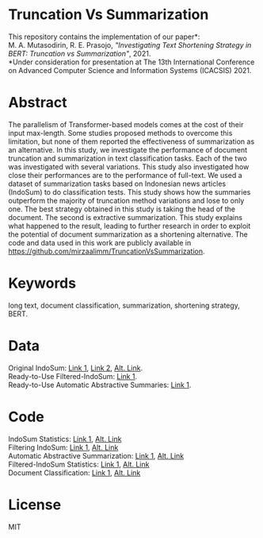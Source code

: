 # Truncation Vs Summarization
This repository contains the implementation of our paper\*: \
M. A. Mutasodirin, R. E. Prasojo, *"Investigating Text Shortening Strategy in BERT: Truncation vs Summarization"*, 2021. \
\*Under consideration for presentation at The 13th International Conference on Advanced Computer Science and Information Systems (ICACSIS) 2021.

# Abstract
The parallelism of Transformer-based models comes at the cost of their input max-length. Some studies proposed methods to overcome this limitation, but none of them reported the effectiveness of summarization as an alternative. In this study, we investigate the performance of document truncation and summarization in text classification tasks. Each of the two was investigated with several variations. This study also investigated how close their performances are to the performance of full-text. We used a dataset of summarization tasks based on Indonesian news articles (IndoSum) to do classification tests. This study shows how the summaries outperform the majority of truncation method variations and lose to only one. The best strategy obtained in this study is taking the head of the document. The second is extractive summarization. This study explains what happened to the result, leading to further research in order to exploit the potential of document summarization as a shortening alternative. The code and data used in this work are publicly available in https://github.com/mirzaalimm/TruncationVsSummarization.

# Keywords
long text, document classification, summarization, shortening strategy, BERT.

# Data
Original IndoSum: [Link 1](https://drive.google.com/file/d/1OgYbPfXFAv3TbwP1Qcwt_CC9cVWSJaco/view), [Link 2](https://github.com/kata-ai/indosum), [Alt. Link](https://drive.google.com/file/d/1jPHVCx33-nseIKdLV8lBu6SCwESwl0te/view?usp=sharing). \
Ready-to-Use Filtered-IndoSum: [Link 1](). \
Ready-to-Use Automatic Abstractive Summaries: [Link 1]().

# Code
IndoSum Statistics: [Link 1](), [Alt. Link]() \
Filtering IndoSum: [Link 1](), [Alt. Link]() \
Automatic Abstractive Summarization:  [Link 1](), [Alt. Link]() \
Filtered-IndoSum Statistics: [Link 1](), [Alt. Link]() \
Document Classification: [Link 1](), [Alt. Link]()

# License
MIT
